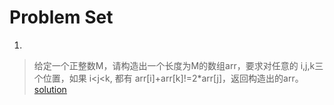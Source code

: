 # Problem Set

1.

> 给定一个正整数M，请构造出一个长度为M的数组arr，要求对任意的 i,j,k三个位置，如果 i<j<k,
> 都有 arr[i]+arr[k]!=2*arr[j]，返回构造出的arr。[solution](src/test/java/P1Test.java)